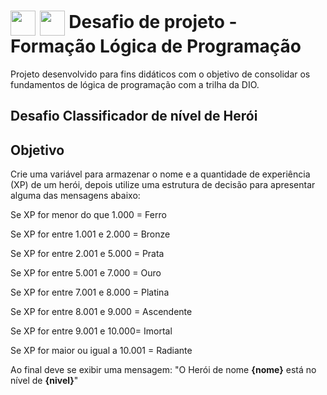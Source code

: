 <h1>
    <a href="https://www.dio.me/">
     <img align="center" width="40px" src="https://hermes.digitalinnovation.one/assets/diome/logo-minimized.png"></a>
  <a href="[https://www.dio.me/](https://web.dio.me/track/decola-tech-avanade-net-developer)">
     <img align="center" width="40px" src="https://hermes.dio.me/tracks/977d1b41-5888-44d7-8e4c-57d2348748dc.png"></a>
    <span>Desafio de projeto - Formação Lógica de Programação</span>
</h1>

Projeto desenvolvido para fins didáticos com o objetivo de consolidar os fundamentos de lógica de programação com a trilha da DIO.

## Desafio Classificador de nível de Herói
## Objetivo
Crie uma variável para armazenar o nome e a quantidade de experiência (XP) de um herói, depois utilize uma estrutura de decisão para apresentar alguma das mensagens abaixo:

Se XP for menor do que 1.000 = Ferro

Se XP for entre 1.001 e 2.000 = Bronze

Se XP for entre 2.001 e 5.000 = Prata

Se XP for entre 5.001 e 7.000 = Ouro

Se XP for entre 7.001 e 8.000 = Platina

Se XP for entre 8.001 e 9.000 = Ascendente

Se XP for entre 9.001 e 10.000= Imortal

Se XP for maior ou igual a 10.001 = Radiante

Ao final deve se exibir uma mensagem:
"O Herói de nome **{nome}** está no nível de **{nivel}**"

 

